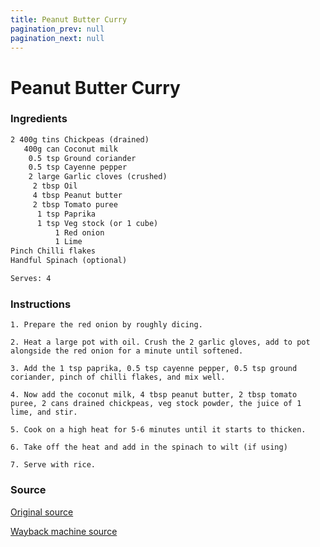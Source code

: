 ```yaml
---
title: Peanut Butter Curry
pagination_prev: null
pagination_next: null
---
```


# Peanut Butter Curry

### Ingredients

```markdown
2 400g tins Chickpeas (drained)
   400g can Coconut milk
    0.5 tsp Ground coriander
    0.5 tsp Cayenne pepper  
    2 large Garlic cloves (crushed)
     2 tbsp Oil
     4 tbsp Peanut butter
     2 tbsp Tomato puree
      1 tsp Paprika
      1 tsp Veg stock (or 1 cube)
          1 Red onion
          1 Lime
Pinch Chilli flakes
Handful Spinach (optional)

Serves: 4
```

### Instructions

`1. Prepare the red onion by roughly dicing.`

`2. Heat a large pot with oil. Crush the 2 garlic gloves, add to pot alongside the red onion for a minute until softened.`

`3. Add the 1 tsp paprika, 0.5 tsp cayenne pepper, 0.5 tsp ground coriander, pinch of chilli flakes, and mix well.`

`4. Now add the coconut milk, 4 tbsp peanut butter, 2 tbsp tomato puree, 2 cans drained chickpeas, veg stock powder, the juice of 1 lime, and stir.`

`5. Cook on a high heat for 5-6 minutes until it starts to thicken.`

`6. Take off the heat and add in the spinach to wilt (if using)`

`7. Serve with rice.`

### Source

[Original source](https://healthylivingjames.co.uk/10-minute-peanut-butter-curry/)

[Wayback machine source](https://web.archive.org/web/20220813172008/https://healthylivingjames.co.uk/10-minute-peanut-butter-curry)

